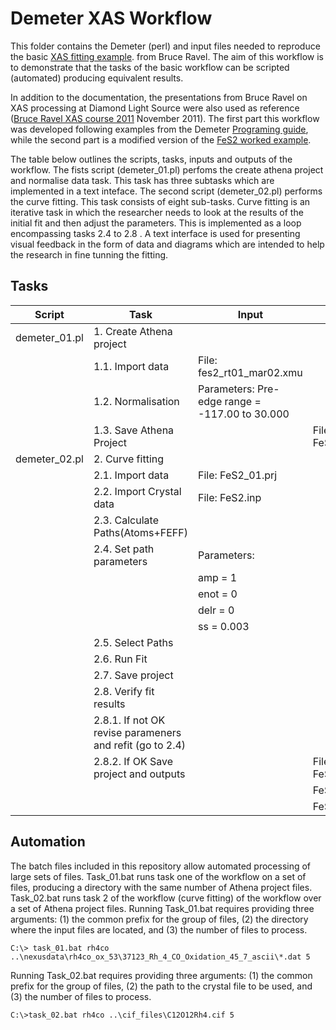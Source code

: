 # Demeter XAS Workflow
This folder contains the Demeter (perl) and input files needed to reproduce the
basic 
[XAS fitting example](https://github.com/bruceravel/XAS-Education/tree/master/Examples/FeS2).
from Bruce Ravel. The aim of this workflow is to demonstrate that the tasks of 
the basic workflow can be scripted (automated) producing equivalent results.

In addition to the documentation, the presentations from Bruce Ravel on XAS 
processing at Diamond Light Source were also used as reference 
([Bruce Ravel XAS course 2011](https://www.diamond.ac.uk/Instruments/Spectroscopy/Techniques/XAS.html)
November 2011). 
The first part this workflow was developed following examples from the Demeter 
[Programing guide](https://bruceravel.github.io/demeter/documents/DPG/index.html), 
while the second part is a modified version of the [FeS2 worked example](https://github.com/bruceravel/demeter/tree/master/examples/recipes/FeS2). 


The table below outlines the scripts, tasks, inputs and outputs of the workflow.
The fists script (demeter_01.pl) perfoms the create athena project and normalise
data task. This task  has three subtasks which are implemented in a text 
inteface.
The second script (demeter_02.pl) performs the curve fitting. This task consists 
of eight sub-tasks. Curve fitting is an iterative task in which the researcher 
needs to look at the results of the initial fit and then adjust the parameters. 
This is implemented as a loop encompassing tasks  2.4 to 2.8 . A text interface 
is used for presenting visual feedback in the form of data and diagrams which 
are intended to help the research in fine tunning the fitting.

## Tasks

|Script| Task                            | Input                                         | Output
|------| -------------                   |-------------                                  | -----  
|demeter_01.pl| 1.   Create Athena project      |                                               | 
|| 1.1. Import data                |File: fes2_rt01_mar02.xmu                      | 
|| 1.2. Normalisation              |Parameters: Pre-edge range = -117.00 to 30.000 |
|| 1.3. Save Athena Project        |                                               |File: FeS2_01.prj
|demeter_02.pl| 2.   Curve fitting||
|| 2.1. Import data                |File: FeS2_01.prj                              |
|| 2.2. Import Crystal data        |File: FeS2.inp                                 |
|| 2.3. Calculate Paths(Atoms+FEFF)||
|| 2.4. Set path parameters        | Parameters:                                   |
||                                 |    amp  = 1                                   |
||                                 |    enot = 0                                   |
||                                 |    delr = 0                                   |
||                                 |    ss   = 0.003                               |
|| 2.5. Select Paths ||
|| 2.6. Run Fit                    |                                               |
|| 2.7. Save project               ||
|| 2.8. Verify fit results         ||
|| 2.8.1. If not OK revise parameners and refit (go to 2.4)||
|| 2.8.2. If OK Save project and outputs|                                           |Files: FeS2_01_fit.dpj
|| | | FeS2_01.fit
|| | | FeS2_01_fit.log

## Automation
The batch files included in this repository allow automated processing of large
sets of files. Task_01.bat runs task one of the workflow on a set of files, 
producing a directory with the same number of Athena project files. Task_02.bat 
runs task 2 of the workflow (curve fitting) of the workflow over a set of Athena 
project files. 
Running Task_01.bat requires providing three arguments: (1) the common prefix
for the group of files, (2) the directory where the input files are located, and
(3) the number of files to process. 

```
C:\> task_01.bat rh4co ..\nexusdata\rh4co_ox_53\37123_Rh_4_CO_Oxidation_45_7_ascii\*.dat 5
```

Running Task_02.bat requires providing three arguments: (1) the common prefix
for the group of files, (2) the path to the crystal file to be used, and
(3) the number of files to process. 

```
C:\>task_02.bat rh4co ..\cif_files\C12O12Rh4.cif 5
```

